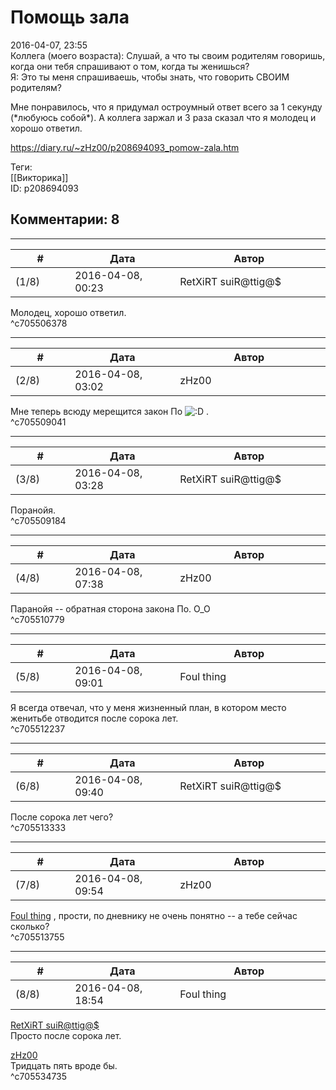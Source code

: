 Помощь зала
===========

  
2016-04-07, 23:55  
 Коллега (моего возраста): Слушай, а что ты своим родителям говоришь, когда они тебя спрашивают о том, когда ты женишься?   
 Я: Это ты меня спрашиваешь, чтобы знать, что говорить СВОИМ родителям?   
   
 Мне понравилось, что я придумал остроумный ответ всего за 1 секунду (\*любуюсь собой\*). А коллега заржал и 3 раза сказал что я молодец и хорошо ответил.   
  
<https://diary.ru/~zHz00/p208694093_pomow-zala.htm>  
  
Теги:  
[[Викторика]]  
ID: p208694093  


Комментарии: 8
--------------

  


---



|         #         |              Дата              |                     Автор                     |           ID           |
| --- | --- | --- | --- |
| (1/8) | 2016-04-08, 00:23 | RetXiRT suiR@ttig@$ | c705506378 |

  
  Молодец, хорошо ответил.    
 ^c705506378

---



|         #         |              Дата              |                     Автор                     |           ID           |
| --- | --- | --- | --- |
| (2/8) | 2016-04-08, 03:02 | zHz00 | c705509041 |

  
 Мне теперь всюду мерещится закон По ![:D](http://static.diary.ru/picture/1131.gif) .   
 ^c705509041

---



|         #         |              Дата              |                     Автор                     |           ID           |
| --- | --- | --- | --- |
| (3/8) | 2016-04-08, 03:28 | RetXiRT suiR@ttig@$ | c705509184 |

  
  Поранойя.    
 ^c705509184

---



|         #         |              Дата              |                     Автор                     |           ID           |
| --- | --- | --- | --- |
| (4/8) | 2016-04-08, 07:38 | zHz00 | c705510779 |

  
 Паранойя -- обратная сторона закона По. О\_О   
 ^c705510779

---



|         #         |              Дата              |                     Автор                     |           ID           |
| --- | --- | --- | --- |
| (5/8) | 2016-04-08, 09:01 | Foul thing | c705512237 |

  
 Я всегда отвечал, что у меня жизненный план, в котором место женитьбе отводится после сорока лет.   
 ^c705512237

---



|         #         |              Дата              |                     Автор                     |           ID           |
| --- | --- | --- | --- |
| (6/8) | 2016-04-08, 09:40 | RetXiRT suiR@ttig@$ | c705513333 |

  
  После сорока лет чего?    
 ^c705513333

---



|         #         |              Дата              |                     Автор                     |           ID           |
| --- | --- | --- | --- |
| (7/8) | 2016-04-08, 09:54 | zHz00 | c705513755 |

  
  [Foul thing](http://foulthing.diary.ru "Temporary Internet Flies")  , прости, по дневнику не очень понятно -- а тебе сейчас сколько?   
 ^c705513755

---



|         #         |              Дата              |                     Автор                     |           ID           |
| --- | --- | --- | --- |
| (8/8) | 2016-04-08, 18:54 | Foul thing | c705534735 |

  
  [RetXiRT suiR@ttig@$](http://Hellspawn.diary.ru "Горчичник")    
 Просто после сорока лет.   
   
  [zHz00](https://zHz00.diary.ru "Untitled")    
 Тридцать пять вроде бы.   
 ^c705534735